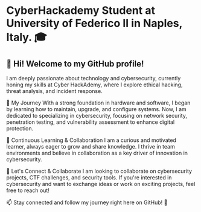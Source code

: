 # CyberHackademy Student at University of Federico II in Naples, Italy. 🎓
## 👋 Hi! Welcome to my GitHub profile! 

I am deeply passionate about technology and cybersecurity, currently honing my skills at Cyber HackAdemy, where I explore ethical hacking, threat analysis, and incident response.

🔐 My Journey
With a strong foundation in hardware and software, I began by learning how to maintain, upgrade, and configure systems. Now, I am dedicated to specializing in cybersecurity, focusing on network security, penetration testing, and vulnerability assessment to enhance digital protection.

🌱 Continuous Learning & Collaboration
I am a curious and motivated learner, always eager to grow and share knowledge. I thrive in team environments and believe in collaboration as a key driver of innovation in cybersecurity.

🤝 Let's Connect & Collaborate
I am looking to collaborate on cybersecurity projects, CTF challenges, and security tools. If you're interested in cybersecurity and want to exchange ideas or work on exciting projects, feel free to reach out!

📫 Stay connected and follow my journey right here on GitHub! 🚀

<!---
LorenzoCammarano/LorenzoCammarano is a ✨ special ✨ repository because its `README.md` (this file) appears on your GitHub profile.
You can click the Preview link to take a look at your changes.
--->
